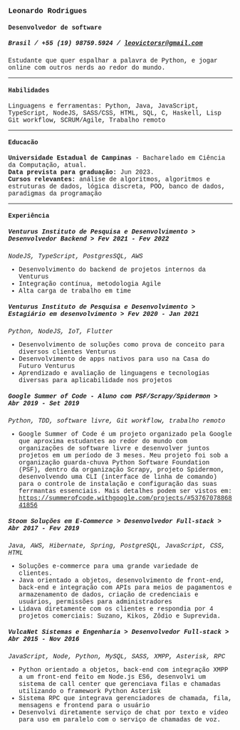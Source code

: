 <span style="font-family:Liberation Mono;">
  
### Leonardo Rodrigues  
#### Desenvolvedor de software  
##### Brasil / +55 (19) 98759.5924 / leovictorsr@gmail.com  
Estudante que quer espalhar a palavra de Python, e jogar online com outros nerds ao redor do mundo.  

----
#### Habilidades  
Linguagens e ferramentas: Python, Java, JavaScript, TypeScript, NodeJS, SASS/CSS, HTML, SQL, C, Haskell, Lisp  
Git workflow, SCRUM/Agile, Trabalho remoto  

----
#### Educacão  
**Universidade Estadual de Campinas** - Bacharelado em Ciência da Computação, atual.  
**Data prevista para graduação:** Jun 2023.  
**Cursos relevantes:** análise de algoritmos, algoritmos e estruturas de dados, lógica discreta, POO, banco de dados, paradigmas da programação  

----
#### Experiência
  
##### Venturus Instituto de Pesquisa e Desenvolvimento > Desenvolvedor Backend > Fev 2021 - Fev 2022  
*NodeJS, TypeScript, PostgresSQL, AWS*  
- Desenvolvimento do backend de projetos internos da Venturus  
- Integração contínua, metodologia Agile  
- Alta carga de trabalho em time  

##### Venturus Instituto de Pesquisa e Desenvolvimento > Estagiário em desenvolvimento > Fev 2020 - Jan 2021  
*Python, NodeJS, IoT, Flutter*  
- Desenvolvimento de soluções como prova de conceito para diversos clientes Venturus  
- Desenvolvimento de apps nativos para uso na Casa do Futuro Venturus  
- Aprendizado e avaliação de linguagens e tecnologias diversas para aplicabilidade nos projetos  

##### Google Summer of Code - Aluno com PSF/Scrapy/Spidermon > Abr 2019 - Set 2019  
*Python, TDD, software livre, Git workflow, trabalho remoto*  
- Google Summer of Code é um projeto organizado pela Google que aproxima estudantes ao redor do mundo com organizações de software livre e desenvolver juntos projetos em um período de 3 meses. Meu projeto foi sob a organização guarda-chuva Python Software Foundation (PSF), dentro da organização Scrapy, projeto Spidermon, desenvolvendo uma CLI (interface de linha de comando) para o controle de instalação e configuração das suas ferrmantas essenciais. Mais detalhes podem ser vistos em: https://summerofcode.withgoogle.com/projects/#5376707886841856  

##### Stoom Soluções em E-Commerce > Desenvolvedor Full-stack > Abr 2017 - Fev 2019  
*Java, AWS, Hibernate, Spring, PostgreSQL, JavaScript, CSS, HTML*  
- Soluções e-commerce para uma grande variedade de clientes.  
- Java orientado a objetos, desenvolvimento de front-end, back-end e integração com APIs para meios de pagamentos e armazenamento de dados, criação de credenciais e usuários, permissões para administradores  
- Lidava diretamente com os clientes e respondia por 4 projetos comerciais: Suzano, Kikos, Zôdio e Suprevida.  

##### VulcaNet Sistemas e Engenharia > Desenvolvedor Full-stack > Abr 2015 - Nov 2016  
*JavaScript, Node, Python, MySQL, SASS, XMPP, Asterisk, RPC*  
- Python orientado a objetos, back-end com integração XMPP a um front-end feito em Node.js ES6, desenvolvi um sistema de call center que gerenciava filas e chamadas utilizando o framework Python Asterisk  
- Sistema RPC que integrava gerenciadores de chamada, fila, mensagens e frontend para o usuário  
- Desenvolvi diretamente serviço de chat por texto e vídeo para uso em paralelo com o serviço de chamadas de voz.  
</span>

